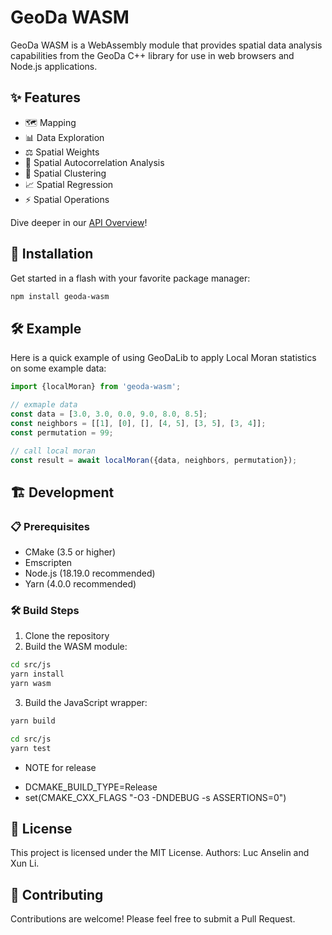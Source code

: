 # GeoDa WASM

GeoDa WASM is a WebAssembly module that provides spatial data analysis capabilities from the GeoDa C++ library for use in web browsers and Node.js applications.

## ✨ Features

- 🗺️ Mapping
- 📊 Data Exploration
- ⚖️ Spatial Weights
- 📐 Spatial Autocorrelation Analysis
- 📍 Spatial Clustering
- 📈 Spatial Regression
- ⚡ Spatial Operations

Dive deeper in our [API Overview](https://geodacenter.github.io/geoda-lib/api-overview)!

## 🚀 Installation

Get started in a flash with your favorite package manager:

```bash
npm install geoda-wasm
```

## 🛠️ Example

Here is a quick example of using GeoDaLib to apply Local Moran statistics on some example data:

```js
import {localMoran} from 'geoda-wasm';

// exmaple data
const data = [3.0, 3.0, 0.0, 9.0, 8.0, 8.5];
const neighbors = [[1], [0], [], [4, 5], [3, 5], [3, 4]];
const permutation = 99;

// call local moran
const result = await localMoran({data, neighbors, permutation});
```

## 🏗️ Development

### 📋 Prerequisites

- CMake (3.5 or higher)
- Emscripten
- Node.js (18.19.0 recommended)
- Yarn (4.0.0 recommended)

### 🛠️ Build Steps

1. Clone the repository
2. Build the WASM module:

```bash
cd src/js
yarn install
yarn wasm
```

3. Build the JavaScript wrapper:

```bash
yarn build
```

```bash
cd src/js
yarn test
```

* NOTE for release

- DCMAKE_BUILD_TYPE=Release
- set(CMAKE_CXX_FLAGS "-O3 -DNDEBUG -s ASSERTIONS=0")

## 📜 License

This project is licensed under the MIT License. Authors: Luc Anselin and Xun Li.

## 🤝 Contributing

Contributions are welcome! Please feel free to submit a Pull Request.
